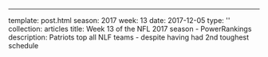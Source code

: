 ---
template: post.html
season: 2017
week: 13
date: 2017-12-05
type: ''
collection: articles
title: Week 13 of the NFL 2017 season - PowerRankings
description: Patriots top all NLF teams - despite having had 2nd toughest schedule

